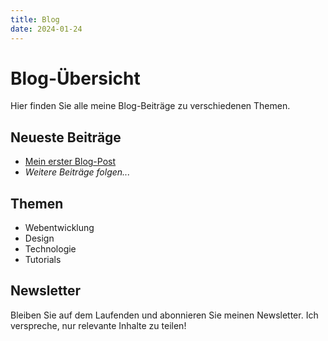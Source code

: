 ```yaml
---
title: Blog
date: 2024-01-24
---
```


# Blog-Übersicht

Hier finden Sie alle meine Blog-Beiträge zu verschiedenen Themen.

## Neueste Beiträge

- [Mein erster Blog-Post](mein-erster-post.html)
- *Weitere Beiträge folgen...*

## Themen

- Webentwicklung
- Design
- Technologie
- Tutorials

## Newsletter

Bleiben Sie auf dem Laufenden und abonnieren Sie meinen Newsletter. Ich verspreche, nur relevante Inhalte zu teilen! 